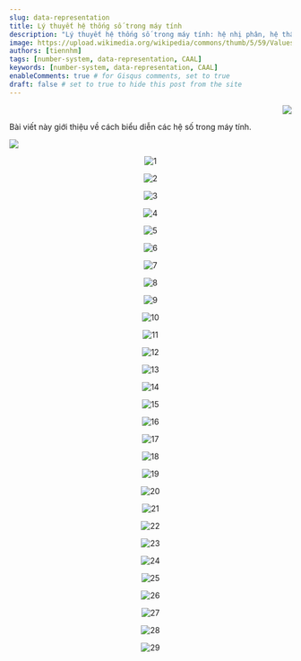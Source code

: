 ```yaml
---
slug: data-representation
title: Lý thuyết hệ thống số trong máy tính
description: "Lý thuyết hệ thống số trong máy tính: hệ nhị phân, hệ thập phân, hệ bát phân, hệ thập lục phân."
image: https://upload.wikimedia.org/wikipedia/commons/thumb/5/59/Values_of_digits_in_the_Decimal_numeral_system.svg/1280px-Values_of_digits_in_the_Decimal_numeral_system.svg.webp
authors: [tiennhm]
tags: [number-system, data-representation, CAAL]
keywords: [number-system, data-representation, CAAL]
enableComments: true # for Gisqus comments, set to true
draft: false # set to true to hide this post from the site
---
```


<p align="right">
    <img src="https://api.visitorbadge.io/api/visitors?path=https%3A%2F%2Ftiennhm.github.io%2Fblog%2Fdata-representation&label=⚪Views&labelColor=%2337d67a&countColor=%23555555&style=flat&labelStyle=upper" loading='lazy' decoding='async'/>
</p>

Bài viết này giới thiệu về cách biểu diễn các hệ số trong máy tính.

<!--truncate-->

[![](https://img.shields.io/badge/PDF-Download-green.svg)](https://github.com/ITUTE/CAAL/raw/main/TienNHM/Slides-VN/C1-Number-systems.pdf)

<p align="center">
    <img src="https://res.cloudinary.com/df3zf2d1g/image/upload/v1702192052/docs/caal/01-data-representation-computer-arithmetic/C1-Number-systems-01_yrpbbk.webp" loading='lazy' decoding='async' alt="1"/>
</p>

<p align="center">
    <img src="https://res.cloudinary.com/df3zf2d1g/image/upload/v1702192053/docs/caal/01-data-representation-computer-arithmetic/C1-Number-systems-02_cpdnhb.webp" loading='lazy' decoding='async' alt="2"/>
</p>

<p align="center">
    <img src="https://res.cloudinary.com/df3zf2d1g/image/upload/v1702192053/docs/caal/01-data-representation-computer-arithmetic/C1-Number-systems-03_vazlup.webp" loading='lazy' decoding='async' alt="3"/>
</p>

<p align="center">
    <img src="https://res.cloudinary.com/df3zf2d1g/image/upload/v1702192053/docs/caal/01-data-representation-computer-arithmetic/C1-Number-systems-04_edjjzj.webp" loading='lazy' decoding='async' alt="4"/>
</p>

<p align="center">
    <img src="https://res.cloudinary.com/df3zf2d1g/image/upload/v1702192053/docs/caal/01-data-representation-computer-arithmetic/C1-Number-systems-05_zgfd8m.webp" loading='lazy' decoding='async' alt="5"/>
</p>

<p align="center">
    <img src="https://res.cloudinary.com/df3zf2d1g/image/upload/v1702192054/docs/caal/01-data-representation-computer-arithmetic/C1-Number-systems-06_dp3s7c.webp" loading='lazy' decoding='async' alt="6"/>
</p>

<p align="center">
    <img src="https://res.cloudinary.com/df3zf2d1g/image/upload/v1702192054/docs/caal/01-data-representation-computer-arithmetic/C1-Number-systems-07_ts1oot.webp" loading='lazy' decoding='async' alt="7"/>
</p>

<p align="center">
    <img src="https://res.cloudinary.com/df3zf2d1g/image/upload/v1702192054/docs/caal/01-data-representation-computer-arithmetic/C1-Number-systems-08_my4tmw.webp" loading='lazy' decoding='async' alt="8"/>
</p>

<p align="center">
    <img src="https://res.cloudinary.com/df3zf2d1g/image/upload/v1702192054/docs/caal/01-data-representation-computer-arithmetic/C1-Number-systems-09_j3zdmw.webp" loading='lazy' decoding='async' alt="9"/>
</p>

<p align="center">
    <img src="https://res.cloudinary.com/df3zf2d1g/image/upload/v1702192055/docs/caal/01-data-representation-computer-arithmetic/C1-Number-systems-10_rimzst.webp" loading='lazy' decoding='async' alt="10"/>
</p>

<p align="center">
    <img src="https://res.cloudinary.com/df3zf2d1g/image/upload/v1702192065/docs/caal/01-data-representation-computer-arithmetic/C1-Number-systems-11_uxxoqb.webp" loading='lazy' decoding='async' alt="11"/>
</p>

<p align="center">
    <img src="https://res.cloudinary.com/df3zf2d1g/image/upload/v1702192065/docs/caal/01-data-representation-computer-arithmetic/C1-Number-systems-12_tzqwyb.webp" loading='lazy' decoding='async' alt="12"/>
</p>

<p align="center">
    <img src="https://res.cloudinary.com/df3zf2d1g/image/upload/v1702192065/docs/caal/01-data-representation-computer-arithmetic/C1-Number-systems-13_baby4a.webp" loading='lazy' decoding='async' alt="13"/>
</p>

<p align="center">
    <img src="https://res.cloudinary.com/df3zf2d1g/image/upload/v1702192066/docs/caal/01-data-representation-computer-arithmetic/C1-Number-systems-14_zdferu.webp" loading='lazy' decoding='async' alt="14"/>
</p>

<p align="center">
    <img src="https://res.cloudinary.com/df3zf2d1g/image/upload/v1702192066/docs/caal/01-data-representation-computer-arithmetic/C1-Number-systems-15_n6fpnf.webp" loading='lazy' decoding='async' alt="15"/>
</p>

<p align="center">
    <img src="https://res.cloudinary.com/df3zf2d1g/image/upload/v1702192066/docs/caal/01-data-representation-computer-arithmetic/C1-Number-systems-16_lhclki.webp" loading='lazy' decoding='async' alt="16"/>
</p>

<p align="center">
    <img src="https://res.cloudinary.com/df3zf2d1g/image/upload/v1702192066/docs/caal/01-data-representation-computer-arithmetic/C1-Number-systems-17_qr5esm.webp" loading='lazy' decoding='async' alt="17"/>
</p>

<p align="center">
    <img src="https://res.cloudinary.com/df3zf2d1g/image/upload/v1702192066/docs/caal/01-data-representation-computer-arithmetic/C1-Number-systems-18_rhoxid.webp" loading='lazy' decoding='async' alt="18"/>
</p>

<p align="center">
    <img src="https://res.cloudinary.com/df3zf2d1g/image/upload/v1702192067/docs/caal/01-data-representation-computer-arithmetic/C1-Number-systems-19_x3pzij.webp" loading='lazy' decoding='async' alt="19"/>
</p>

<p align="center">
    <img src="https://res.cloudinary.com/df3zf2d1g/image/upload/v1702192074/docs/caal/01-data-representation-computer-arithmetic/C1-Number-systems-20_a3jdr1.webp" loading='lazy' decoding='async' alt="20"/>
</p>

<p align="center">
    <img src="https://res.cloudinary.com/df3zf2d1g/image/upload/v1702192074/docs/caal/01-data-representation-computer-arithmetic/C1-Number-systems-21_wlfn4x.webp" loading='lazy' decoding='async' alt="21"/>
</p>

<p align="center">
    <img src="https://res.cloudinary.com/df3zf2d1g/image/upload/v1702192075/docs/caal/01-data-representation-computer-arithmetic/C1-Number-systems-22_s3szc5.webp" loading='lazy' decoding='async' alt="22"/>
</p>

<p align="center">
    <img src="https://res.cloudinary.com/df3zf2d1g/image/upload/v1702192075/docs/caal/01-data-representation-computer-arithmetic/C1-Number-systems-23_b7pqpe.webp" loading='lazy' decoding='async' alt="23"/>
</p>

<p align="center">
    <img src="https://res.cloudinary.com/df3zf2d1g/image/upload/v1702192052/docs/caal/01-data-representation-computer-arithmetic/C1-Number-systems-24_cjlak9.webp" loading='lazy' decoding='async' alt="24"/>
</p>

<p align="center">
    <img src="https://res.cloudinary.com/df3zf2d1g/image/upload/v1702192052/docs/caal/01-data-representation-computer-arithmetic/C1-Number-systems-25_g5ygkq.webp" loading='lazy' decoding='async' alt="25"/>
</p>

<p align="center">
    <img src="https://res.cloudinary.com/df3zf2d1g/image/upload/v1702192052/docs/caal/01-data-representation-computer-arithmetic/C1-Number-systems-26_demfqv.webp" loading='lazy' decoding='async' alt="26"/>
</p>

<p align="center">
    <img src="https://res.cloudinary.com/df3zf2d1g/image/upload/v1702192054/docs/caal/01-data-representation-computer-arithmetic/C1-Number-systems-27_a3abog.webp" loading='lazy' decoding='async' alt="27"/>
</p>

<p align="center">
    <img src="https://res.cloudinary.com/df3zf2d1g/image/upload/v1702192053/docs/caal/01-data-representation-computer-arithmetic/C1-Number-systems-28_ijwwjc.webp" loading='lazy' decoding='async' alt="28"/>
</p>

<p align="center">
    <img src="https://res.cloudinary.com/df3zf2d1g/image/upload/v1702192053/docs/caal/01-data-representation-computer-arithmetic/C1-Number-systems-29_j7j67i.webp" loading='lazy' decoding='async' alt="29"/>
</p>
